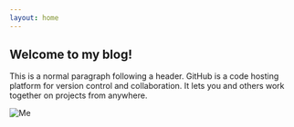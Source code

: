 ```yaml
---
layout: home
---
```

## Welcome to my blog!

This is a normal paragraph following a header. GitHub is a code hosting platform for version control and collaboration. It lets you and others work together on projects from anywhere.

![Me](./me.jpg)
